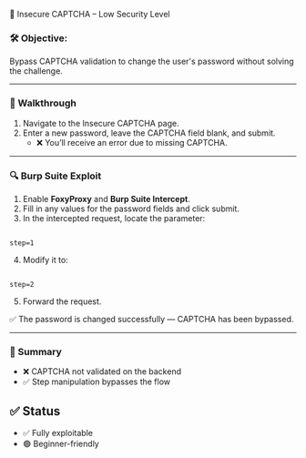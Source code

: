 🤖 Insecure CAPTCHA – Low Security Level

### 🛠️ Objective:
Bypass CAPTCHA validation to change the user's password without solving the challenge.

---

### 🧭 Walkthrough

1. Navigate to the Insecure CAPTCHA page.
2. Enter a new password, leave the CAPTCHA field blank, and submit.
   - ❌ You’ll receive an error due to missing CAPTCHA.

---

### 🔍 Burp Suite Exploit

1. Enable **FoxyProxy** and **Burp Suite Intercept**.
2. Fill in any values for the password fields and click submit.
3. In the intercepted request, locate the parameter:
```

step=1

```

4. Modify it to:
```

step=2

```

5. Forward the request.

✅ The password is changed successfully — CAPTCHA has been bypassed.

---

### 🧩 Summary

- ❌ CAPTCHA not validated on the backend
- ✅ Step manipulation bypasses the flow

## ✅ Status
- ✅ Fully exploitable
- 🟢 Beginner-friendly
